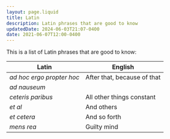 ```yaml
---
layout: page.liquid
title: Latin
description: Latin phrases that are good to know
updatedDate: 2024-06-03T21:07-0400
date: 2021-06-07T12:00-0400
---
```


This is a list of Latin phrases that are good to know:

| Latin                     | English                     |
| ------------------------- | --------------------------- |
| _ad hoc ergo propter hoc_ | After that, because of that |
| _ad nauseum_              |                             |
| _ceteris paribus_         | All other things constant   |
| _et al_                   | And others                  |
| _et cetera_               | And so forth                |
| _mens rea_                | Guilty mind                 |
